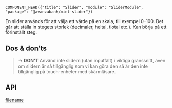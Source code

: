 `COMPONENT_HEAD({"title": "Slider", "module": "SliderModule", "package": "@avanzabank/mint-slider"})`



En slider används för att välja ett värde på en skala, till exempel 0–100.
Det går att ställa in stegets storlek (decimaler, heltal, tiotal etc.).
Kan börja på ett förinställt steg.

<div class="component-example-container full-width" data-example-path="/mint/slider/#/dj"></div>

## Dos & don’ts

> -> **DON'T** Använd inte slidern (utan inputfält) i viktiga gränssnitt, även om slidern är så tillgänglig som vi kan göra den så är den inte tillgänglig på touch-enheter med skärmläsare. 


## API
<div class="component-library-api" data-package-name="slider" data-show-only-components="mint-slider"></div>



[filename](includes/_componentFooter.md ':include')
